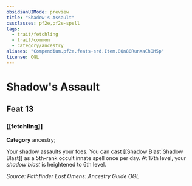 ```yaml
---
obsidianUIMode: preview
title: "Shadow's Assault"
cssclasses: pf2e,pf2e-spell
tags:
  - trait/fetchling
  - trait/common
  - category/ancestry
aliases: "Compendium.pf2e.feats-srd.Item.8Qn80RunXaChOM5p"
license: OGL
---
```

# Shadow's Assault
## Feat 13
### [[fetchling]]

**Category** ancestry; 




Your shadow assaults your foes. You can cast [[Shadow Blast|Shadow Blast]] as a 5th-rank occult innate spell once per day. At 17th level, your _shadow blast_ is heightened to 6th level.

*Source: Pathfinder Lost Omens: Ancestry Guide*
*OGL*